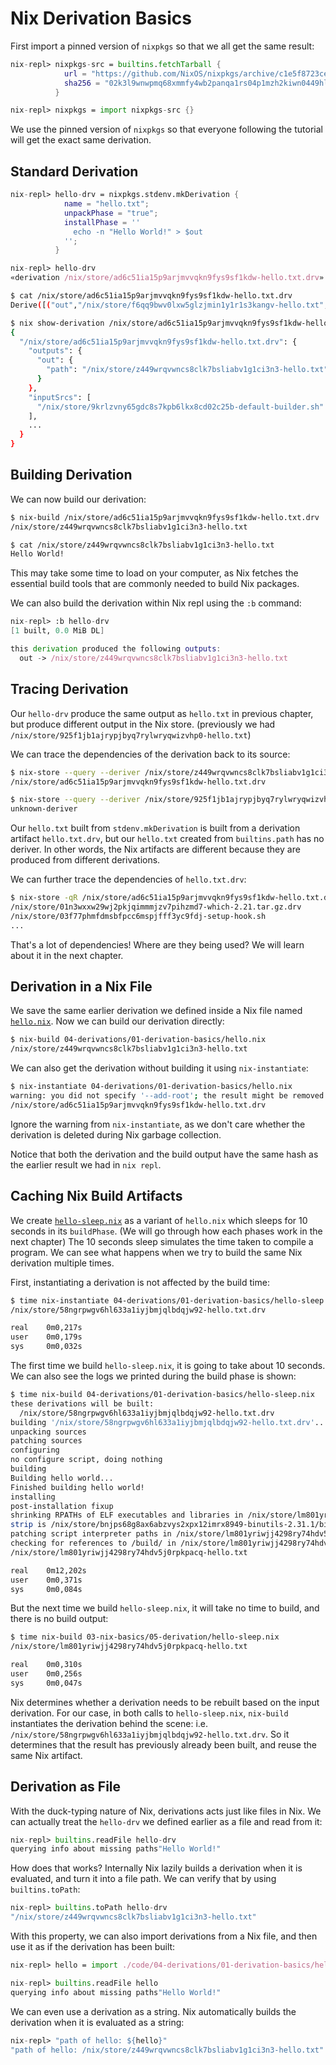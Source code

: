 # Nix Derivation Basics

First import a pinned version of `nixpkgs` so that we all get the same result:

```nix
nix-repl> nixpkgs-src = builtins.fetchTarball {
            url = "https://github.com/NixOS/nixpkgs/archive/c1e5f8723ceb684c8d501d4d4ae738fef704747e.tar.gz";
            sha256 = "02k3l9wnwpmq68xmmfy4wb2panqa1rs04p1mzh2kiwn0449hl86j";
          }

nix-repl> nixpkgs = import nixpkgs-src {}
```

We use the pinned version of `nixpkgs` so that everyone following the
tutorial will get the exact same derivation.

## Standard Derivation

```nix
nix-repl> hello-drv = nixpkgs.stdenv.mkDerivation {
            name = "hello.txt";
            unpackPhase = "true";
            installPhase = ''
              echo -n "Hello World!" > $out
            '';
          }

nix-repl> hello-drv
«derivation /nix/store/ad6c51ia15p9arjmvvqkn9fys9sf1kdw-hello.txt.drv»
```

```bash
$ cat /nix/store/ad6c51ia15p9arjmvvqkn9fys9sf1kdw-hello.txt.drv
Derive([("out","/nix/store/f6qq9bwv0lxw5glzjmin1y1r1s3kangv-hello.txt","","")],...)

$ nix show-derivation /nix/store/ad6c51ia15p9arjmvvqkn9fys9sf1kdw-hello.txt.drv
{
  "/nix/store/ad6c51ia15p9arjmvvqkn9fys9sf1kdw-hello.txt.drv": {
    "outputs": {
      "out": {
        "path": "/nix/store/z449wrqvwncs8clk7bsliabv1g1ci3n3-hello.txt"
      }
    },
    "inputSrcs": [
      "/nix/store/9krlzvny65gdc8s7kpb6lkx8cd02c25b-default-builder.sh"
    ],
    ...
  }
}
```

## Building Derivation

We can now build our derivation:

```bash
$ nix-build /nix/store/ad6c51ia15p9arjmvvqkn9fys9sf1kdw-hello.txt.drv
/nix/store/z449wrqvwncs8clk7bsliabv1g1ci3n3-hello.txt

$ cat /nix/store/z449wrqvwncs8clk7bsliabv1g1ci3n3-hello.txt
Hello World!
```

This may take some time to load on your computer, as Nix fetches the essential
build tools that are commonly needed to build Nix packages.

We can also build the derivation within Nix repl using the `:b` command:

```nix
nix-repl> :b hello-drv
[1 built, 0.0 MiB DL]

this derivation produced the following outputs:
  out -> /nix/store/z449wrqvwncs8clk7bsliabv1g1ci3n3-hello.txt
```

## Tracing Derivation

Our `hello-drv` produce the same output as `hello.txt` in previous chapter,
but produce different output in the Nix store. (previously we had
`/nix/store/925f1jb1ajrypjbyq7rylwryqwizvhp0-hello.txt`)

We can trace the dependencies of the derivation back to its source:

```bash
$ nix-store --query --deriver /nix/store/z449wrqvwncs8clk7bsliabv1g1ci3n3-hello.txt
/nix/store/ad6c51ia15p9arjmvvqkn9fys9sf1kdw-hello.txt.drv

$ nix-store --query --deriver /nix/store/925f1jb1ajrypjbyq7rylwryqwizvhp0-hello.txt
unknown-deriver
```

Our `hello.txt` built from `stdenv.mkDerivation` is built from a derivation
artifact `hello.txt.drv`, but our `hello.txt` created from `builtins.path`
has no deriver.
In other words, the Nix artifacts are different because they are produced from
different derivations.

We can further trace the dependencies of `hello.txt.drv`:

```bash
$ nix-store -qR /nix/store/ad6c51ia15p9arjmvvqkn9fys9sf1kdw-hello.txt.drv
/nix/store/01n3wxxw29wj2pkjqimmmjzv7pihzmd7-which-2.21.tar.gz.drv
/nix/store/03f77phmfdmsbfpcc6mspjfff3yc9fdj-setup-hook.sh
...
```

That's a lot of dependencies! Where are they being used? We will learn about it
in the next chapter.

## Derivation in a Nix File

We save the same earlier derivation we defined inside a Nix file named
[`hello.nix`](01-derivation-basics/hello.nix). Now we can build our derivation directly:

```bash
$ nix-build 04-derivations/01-derivation-basics/hello.nix
/nix/store/z449wrqvwncs8clk7bsliabv1g1ci3n3-hello.txt
```

We can also get the derivation without building it using `nix-instantiate`:

```bash
$ nix-instantiate 04-derivations/01-derivation-basics/hello.nix
warning: you did not specify '--add-root'; the result might be removed by the garbage collector
/nix/store/ad6c51ia15p9arjmvvqkn9fys9sf1kdw-hello.txt.drv
```

Ignore the warning from `nix-instantiate`, as we don't care whether the derivation
is deleted during Nix garbage collection.

Notice that both the derivation and the build output have the same hash
as the earlier result we had in `nix repl`.

## Caching Nix Build Artifacts

We create [`hello-sleep.nix`](01-derivation-basics/hello-sleep.nix) as a variant of
`hello.nix` which sleeps for 10 seconds in its `buildPhase`.
(We will go through how each phases work in the next chapter)
The 10 seconds sleep simulates the time taken to compile a program.
We can see what happens when we try to build the same Nix derivation
multiple times.

First, instantiating a derivation is not affected by the build time:

```bash
$ time nix-instantiate 04-derivations/01-derivation-basics/hello-sleep.nix
/nix/store/58ngrpwgv6hl633a1iyjbmjqlbdqjw92-hello.txt.drv

real    0m0,217s
user    0m0,179s
sys     0m0,032s
```

The first time we build `hello-sleep.nix`, it is going to take about 10 seconds.
We can also see the logs we printed during the build phase is shown:

```bash
$ time nix-build 04-derivations/01-derivation-basics/hello-sleep.nix
these derivations will be built:
  /nix/store/58ngrpwgv6hl633a1iyjbmjqlbdqjw92-hello.txt.drv
building '/nix/store/58ngrpwgv6hl633a1iyjbmjqlbdqjw92-hello.txt.drv'...
unpacking sources
patching sources
configuring
no configure script, doing nothing
building
Building hello world...
Finished building hello world!
installing
post-installation fixup
shrinking RPATHs of ELF executables and libraries in /nix/store/lm801yriwjj4298ry74hdv5j0rpkpacq-hello.txt
strip is /nix/store/bnjps68g8ax6abzvys2xpx12imrx8949-binutils-2.31.1/bin/strip
patching script interpreter paths in /nix/store/lm801yriwjj4298ry74hdv5j0rpkpacq-hello.txt
checking for references to /build/ in /nix/store/lm801yriwjj4298ry74hdv5j0rpkpacq-hello.txt...
/nix/store/lm801yriwjj4298ry74hdv5j0rpkpacq-hello.txt

real    0m12,202s
user    0m0,371s
sys     0m0,084s
```

But the next time we build `hello-sleep.nix`, it will take no time to build,
and there is no build output:

```bash
$ time nix-build 03-nix-basics/05-derivation/hello-sleep.nix
/nix/store/lm801yriwjj4298ry74hdv5j0rpkpacq-hello.txt

real    0m0,310s
user    0m0,256s
sys     0m0,047s
```

Nix determines whether a derivation needs to be rebuilt based on the input
derivation. For our case, in both calls to `hello-sleep.nix`,
`nix-build` instantiates the derivation behind the scene: i.e.
`/nix/store/58ngrpwgv6hl633a1iyjbmjqlbdqjw92-hello.txt.drv`. 
So it determines that the result has previously already
been built, and reuse the same Nix artifact.

## Derivation as File

With the duck-typing nature of Nix, derivations acts just like files in Nix.
We can actually treat the `hello-drv` we defined earlier as a file and
read from it:

```nix
nix-repl> builtins.readFile hello-drv
querying info about missing paths"Hello World!"
```

How does that works? Internally Nix lazily builds a
derivation when it is evaluated, and turn it into
a file path. We can verify that by using `builtins.toPath`:

```nix
nix-repl> builtins.toPath hello-drv
"/nix/store/z449wrqvwncs8clk7bsliabv1g1ci3n3-hello.txt"
```

With this property, we can also import derivations
from a Nix file, and then use it as if the derivation
has been built:

```nix
nix-repl> hello = import ./code/04-derivations/01-derivation-basics/hello.nix

nix-repl> builtins.readFile hello
querying info about missing paths"Hello World!"
```

We can even use a derivation as a string. Nix automatically
builds the derivation when it is evaluated as a string:

```nix
nix-repl> "path of hello: ${hello}"
"path of hello: /nix/store/z449wrqvwncs8clk7bsliabv1g1ci3n3-hello.txt"
```
